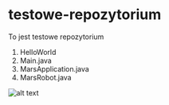 # testowe-repozytorium
To jest testowe repozytorium

1. HelloWorld
2. Main.java
3. MarsApplication.java
4. MarsRobot.java


![alt text](C:/Users/mamaleka/IdeaProjects/indeks.png "Github logo")
